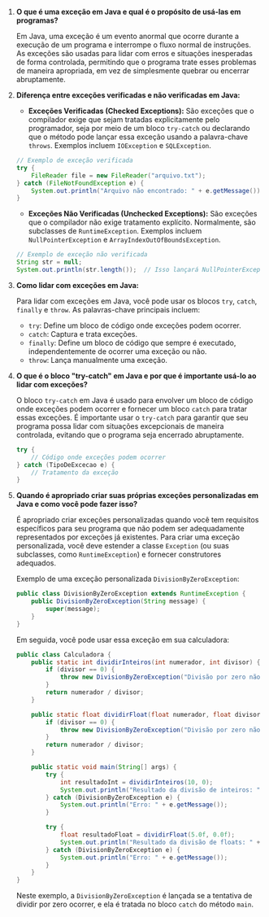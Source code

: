 1. **O que é uma exceção em Java e qual é o propósito de usá-las em programas?**

   Em Java, uma exceção é um evento anormal que ocorre durante a execução de um programa e interrompe o fluxo normal de instruções. As exceções são usadas para lidar com erros e situações inesperadas de forma controlada, permitindo que o programa trate esses problemas de maneira apropriada, em vez de simplesmente quebrar ou encerrar abruptamente.

2. **Diferença entre exceções verificadas e não verificadas em Java:**

    - **Exceções Verificadas (Checked Exceptions):** São exceções que o compilador exige que sejam tratadas explicitamente pelo programador, seja por meio de um bloco `try-catch` ou declarando que o método pode lançar essa exceção usando a palavra-chave `throws`. Exemplos incluem `IOException` e `SQLException`.

   ```java
   // Exemplo de exceção verificada
   try {
       FileReader file = new FileReader("arquivo.txt");
   } catch (FileNotFoundException e) {
       System.out.println("Arquivo não encontrado: " + e.getMessage());
   }
   ```

    - **Exceções Não Verificadas (Unchecked Exceptions):** São exceções que o compilador não exige tratamento explícito. Normalmente, são subclasses de `RuntimeException`. Exemplos incluem `NullPointerException` e `ArrayIndexOutOfBoundsException`.

   ```java
   // Exemplo de exceção não verificada
   String str = null;
   System.out.println(str.length());  // Isso lançará NullPointerException
   ```

3. **Como lidar com exceções em Java:**

   Para lidar com exceções em Java, você pode usar os blocos `try`, `catch`, `finally` e `throw`. As palavras-chave principais incluem:

    - `try`: Define um bloco de código onde exceções podem ocorrer.
    - `catch`: Captura e trata exceções.
    - `finally`: Define um bloco de código que sempre é executado, independentemente de ocorrer uma exceção ou não.
    - `throw`: Lança manualmente uma exceção.

4. **O que é o bloco "try-catch" em Java e por que é importante usá-lo ao lidar com exceções?**

   O bloco `try-catch` em Java é usado para envolver um bloco de código onde exceções podem ocorrer e fornecer um bloco `catch` para tratar essas exceções. É importante usar o `try-catch` para garantir que seu programa possa lidar com situações excepcionais de maneira controlada, evitando que o programa seja encerrado abruptamente.

   ```java
   try {
       // Código onde exceções podem ocorrer
   } catch (TipoDeExcecao e) {
       // Tratamento da exceção
   }
   ```

5. **Quando é apropriado criar suas próprias exceções personalizadas em Java e como você pode fazer isso?**

   É apropriado criar exceções personalizadas quando você tem requisitos específicos para seu programa que não podem ser adequadamente representados por exceções já existentes. Para criar uma exceção personalizada, você deve estender a classe `Exception` (ou suas subclasses, como `RuntimeException`) e fornecer construtores adequados.

   Exemplo de uma exceção personalizada `DivisionByZeroException`:

   ```java
   public class DivisionByZeroException extends RuntimeException {
       public DivisionByZeroException(String message) {
           super(message);
       }
   }
   ```

   Em seguida, você pode usar essa exceção em sua calculadora:

   ```java
   public class Calculadora {
       public static int dividirInteiros(int numerador, int divisor) {
           if (divisor == 0) {
               throw new DivisionByZeroException("Divisão por zero não permitida.");
           }
           return numerador / divisor;
       }

       public static float dividirFloat(float numerador, float divisor) {
           if (divisor == 0) {
               throw new DivisionByZeroException("Divisão por zero não permitida.");
           }
           return numerador / divisor;
       }

       public static void main(String[] args) {
           try {
               int resultadoInt = dividirInteiros(10, 0);
               System.out.println("Resultado da divisão de inteiros: " + resultadoInt);
           } catch (DivisionByZeroException e) {
               System.out.println("Erro: " + e.getMessage());
           }

           try {
               float resultadoFloat = dividirFloat(5.0f, 0.0f);
               System.out.println("Resultado da divisão de floats: " + resultadoFloat);
           } catch (DivisionByZeroException e) {
               System.out.println("Erro: " + e.getMessage());
           }
       }
   }
   ```

   Neste exemplo, a `DivisionByZeroException` é lançada se a tentativa de dividir por zero ocorrer, e ela é tratada no bloco `catch` do método `main`.